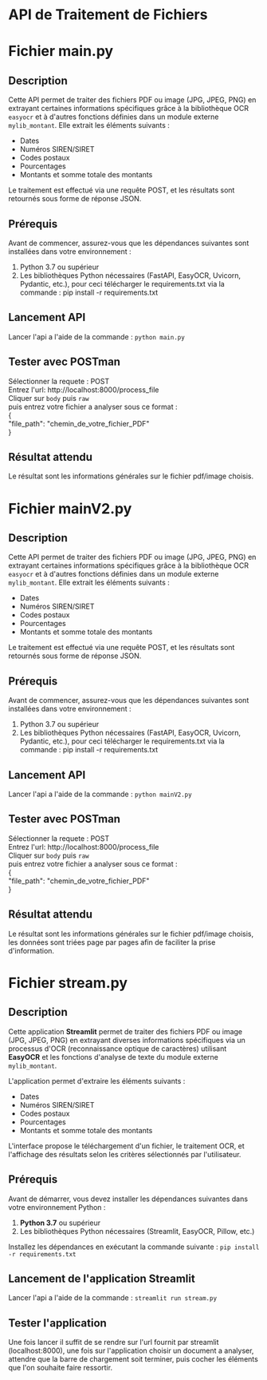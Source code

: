 # API de Traitement de Fichiers

# Fichier main.py  

## Description  
Cette API permet de traiter des fichiers PDF ou image (JPG, JPEG, PNG) en extrayant certaines informations spécifiques grâce à la bibliothèque OCR `easyocr` et à d'autres fonctions définies dans un module externe `mylib_montant`. Elle extrait les éléments suivants :

- Dates
- Numéros SIREN/SIRET
- Codes postaux
- Pourcentages
- Montants et somme totale des montants

Le traitement est effectué via une requête POST, et les résultats sont retournés sous forme de réponse JSON.  

## Prérequis

Avant de commencer, assurez-vous que les dépendances suivantes sont installées dans votre environnement :

1. Python 3.7 ou supérieur
2. Les bibliothèques Python nécessaires (FastAPI, EasyOCR, Uvicorn, Pydantic, etc.), pour ceci télécharger le requirements.txt via la commande : pip install -r requirements.txt

## Lancement API  

Lancer l'api a l'aide de la commande : `python main.py`  

## Tester avec POSTman  

Sélectionner la requete : POST  
Entrez l'url: http://localhost:8000/process_file  
Cliquer sur `body` puis `raw`  
puis entrez votre fichier a analyser sous ce format :   
{  
    "file_path": "chemin_de_votre_fichier_PDF"  
}

## Résultat attendu  

Le résultat sont les informations générales sur le fichier pdf/image choisis.


# Fichier mainV2.py  

## Description  
Cette API permet de traiter des fichiers PDF ou image (JPG, JPEG, PNG) en extrayant certaines informations spécifiques grâce à la bibliothèque OCR `easyocr` et à d'autres fonctions définies dans un module externe `mylib_montant`. Elle extrait les éléments suivants :

- Dates
- Numéros SIREN/SIRET
- Codes postaux
- Pourcentages
- Montants et somme totale des montants

Le traitement est effectué via une requête POST, et les résultats sont retournés sous forme de réponse JSON.  

## Prérequis

Avant de commencer, assurez-vous que les dépendances suivantes sont installées dans votre environnement :

1. Python 3.7 ou supérieur
2. Les bibliothèques Python nécessaires (FastAPI, EasyOCR, Uvicorn, Pydantic, etc.), pour ceci télécharger le requirements.txt via la commande : pip install -r requirements.txt

## Lancement API  

Lancer l'api a l'aide de la commande : `python mainV2.py`  

## Tester avec POSTman  

Sélectionner la requete : POST  
Entrez l'url: http://localhost:8000/process_file  
Cliquer sur `body` puis `raw`  
puis entrez votre fichier a analyser sous ce format :   
{  
    "file_path": "chemin_de_votre_fichier_PDF"  
}

## Résultat attendu  

Le résultat sont les informations générales sur le fichier pdf/image choisis, les données sont triées page par pages afin de faciliter la prise d'information.


# Fichier stream.py  

## Description
Cette application **Streamlit** permet de traiter des fichiers PDF ou image (JPG, JPEG, PNG) en extrayant diverses informations spécifiques via un processus d'OCR (reconnaissance optique de caractères) utilisant **EasyOCR** et les fonctions d'analyse de texte du module externe `mylib_montant`.

L'application permet d'extraire les éléments suivants :
- Dates
- Numéros SIREN/SIRET
- Codes postaux
- Pourcentages
- Montants et somme totale des montants

L'interface propose le téléchargement d'un fichier, le traitement OCR, et l'affichage des résultats selon les critères sélectionnés par l'utilisateur.

## Prérequis

Avant de démarrer, vous devez installer les dépendances suivantes dans votre environnement Python :

1. **Python 3.7** ou supérieur
2. Les bibliothèques Python nécessaires (Streamlit, EasyOCR, Pillow, etc.)

Installez les dépendances en exécutant la commande suivante : `pip install -r requirements.txt`  

## Lancement de l'application Streamlit  

Lancer l'api a l'aide de la commande : `streamlit run stream.py`  

## Tester l'application  

Une fois lancer il suffit de se rendre sur l'url fournit par streamlit (localhost:8000), une fois sur l'application choisir un document a analyser, attendre que la barre de chargement soit terminer, puis cocher les éléments que l'on souhaite faire ressortir.